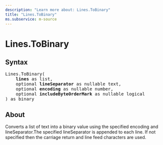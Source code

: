 ```yaml
---
description: "Learn more about: Lines.ToBinary"
title: "Lines.ToBinary"
ms.subservice: m-source
---
```

# Lines.ToBinary

## Syntax

<pre>
Lines.ToBinary(
    <b>lines</b> as list,
    optional <b>lineSeparator</b> as nullable text,
    optional <b>encoding</b> as nullable number,
    optional <b>includeByteOrderMark</b> as nullable logical
) as binary
</pre>

## About

Converts a list of text into a binary value using the specified encoding and lineSeparator.The specified lineSeparator is appended to each line. If not specified then the carriage return and line feed characters are used.
